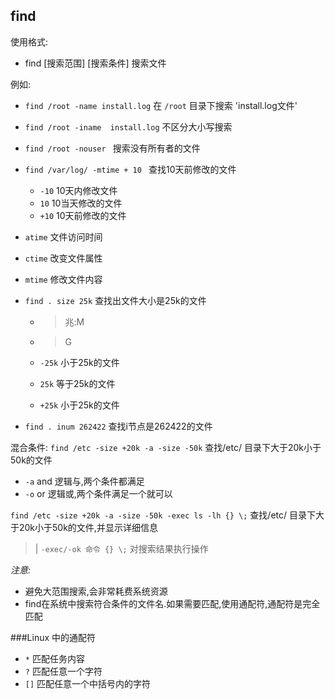 ## find

使用格式:
+ find [搜索范围] [搜索条件] 搜索文件

例如:
+ `find /root -name install.log`         在 `/root` 目录下搜索 'install.log文件'
+ `find /root -iname  install.log`  不区分大小写搜索 
+ `find /root -nouser `             搜索没有所有者的文件

+ `find /var/log/ -mtime + 10 ` 查找10天前修改的文件
    + `-10` 10天内修改文件
    + `10` 10当天修改的文件
    + `+10` 10天前修改的文件
    
 +  `atime`  文件访问时间
 +  `ctime` 改变文件属性
 +  `mtime`  修改文件内容

+ `find . size 25k` 查找出文件大小是25k的文件
    + > 兆:M
    + > G 
    
    +  `-25k`    小于25k的文件
    +  `25k`     等于25k的文件
    +  `+25k`    小于25k的文件
        
+ `find . inum 262422` 查找i节点是262422的文件    

混合条件: 
`find /etc -size +20k -a -size -50k` 查找/etc/ 目录下大于20k小于50k的文件
+ `-a`  and 逻辑与,两个条件都满足
+ `-o`  or  逻辑或,两个条件满足一个就可以 

`find /etc -size +20k -a -size -50k -exec ls -lh {} \;` 查找/etc/ 目录下大于20k小于50k的文件,并显示详细信息
 > | `-exec/-ok 命令 {} \;` 对搜索结果执行操作
    
    

*注意:*
+ 避免大范围搜索,会非常耗费系统资源
+ find在系统中搜索符合条件的文件名.如果需要匹配,使用通配符,通配符是完全匹配


###Linux 中的通配符
+ `*` 匹配任务内容
+ `?` 匹配任意一个字符
+ `[]` 匹配任意一个中括号内的字符



